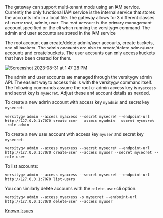 The gateway can support multi-tenant mode using an IAM service. Currently the only functional IAM service is the internal service that stores the accounts info in a local file. The gateway allows for 3 different classes of users: root, admin, user. The root account is the primary management account specified on the cli when running the versitygw command. The admin and user accounts are stored in the IAM service.

The root account can create/delete admin/user accounts, create buckets, see all buckets. The admin accounts are able to create/delete admin/user accounts and create buckets. The user accounts can only access buckets that have been created for them.

![Screenshot 2023-08-31 at 1 47 28 PM](https://github.com/versity/versitygw/assets/2184287/728bb913-6e9f-460e-9c1c-fa249356b5e0)

The admin and user accounts are managed through the versitygw admin API.  The easiest way to access this is with the versitygw command itself. The following commands assume the root or admin access key is `myaccess` and secret key is `mysecret`.  Adjust these and account details as needed.

To create a new admin account with access key `myadmin` and secret key `mysecret`:
```
versitygw admin --access myaccess --secret mysecret --endpoint-url http://127.0.0.1:7070 create-user --access myadmin --secret mysecret --role admin
```

To create a new user account with access key `myuser` and secret key `mysecret`:
```
versitygw admin --access myaccess --secret mysecret --endpoint-url http://127.0.0.1:7070 create-user --access myuser --secret mysecret --role user
```

To list accounts:
```
versitygw admin --access myaccess --secret mysecret --endpoint-url http://127.0.0.1:7070 list-users
```

You can similarly delete accounts with the `delete-user` cli option.
```
versitygw admin --access myaccess -s mysecret --endpoint-url http://127.0.0.1:7070 delete-user --access myuser
```

[Known Issues](https://github.com/versity/versitygw/labels/IAM)